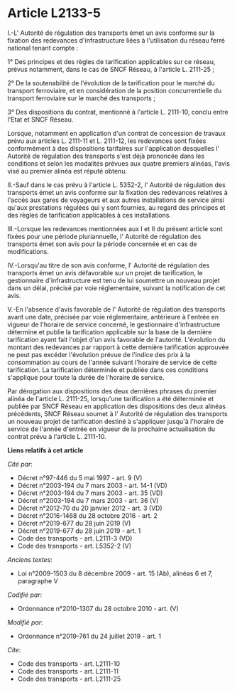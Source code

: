 # Article L2133-5

I.-L'       Autorité de régulation des transports émet un avis conforme sur la fixation des redevances d'infrastructure liées
à l'utilisation du réseau ferré national tenant compte : 

1° Des principes et des règles de tarification applicables sur ce réseau, prévus notamment, dans le cas de SNCF Réseau, à
l'article L. 2111-25 ; 

2° De la soutenabilité de l'évolution de la tarification pour le marché du transport ferroviaire, et en considération de la
position concurrentielle du transport ferroviaire sur le marché des transports ; 

3° Des dispositions du contrat, mentionné à l'article L. 2111-10, conclu entre l'Etat et SNCF Réseau. 

Lorsque, notamment en application d'un contrat de concession de travaux prévu aux articles L. 2111-11 et L. 2111-12, les
redevances sont fixées conformément à des dispositions tarifaires sur l'application desquelles l'       Autorité de
régulation des transports s'est déjà prononcée dans les conditions et selon les modalités prévues aux quatre premiers
alinéas, l'avis visé au premier alinéa est réputé obtenu. 

II.-Sauf dans le cas prévu à l'article L. 5352-2, l'       Autorité de régulation des transports émet un avis conforme sur la
fixation des redevances relatives à l'accès aux gares de voyageurs et aux autres installations de service ainsi qu'aux
prestations régulées qui y sont fournies, au regard des principes et des règles de tarification applicables à ces
installations. 

III.-Lorsque les redevances mentionnées aux I et II du présent article sont fixées pour une période pluriannuelle, l'
Autorité de régulation des transports émet son avis pour la période concernée et en cas de modifications. 

IV.-Lorsqu'au titre de son avis conforme, l'       Autorité de régulation des transports émet un avis défavorable sur un
projet de tarification, le gestionnaire d'infrastructure est tenu de lui soumettre un nouveau projet dans un délai, précisé
par voie réglementaire, suivant la notification de cet avis. 

V.-En l'absence d'avis favorable de l'       Autorité de régulation des transports avant une date, précisée par voie
réglementaire, antérieure à l'entrée en vigueur de l'horaire de service concerné, le gestionnaire d'infrastructure détermine
et publie la tarification applicable sur la base de la dernière tarification ayant fait l'objet d'un avis favorable de
l'autorité. L'évolution du montant des redevances par rapport à cette dernière tarification approuvée ne peut pas excéder
l'évolution prévue de l'indice des prix à la consommation au cours de l'année suivant l'horaire de service de cette
tarification. La tarification déterminée et publiée dans ces conditions s'applique pour toute la durée de l'horaire de
service. 

Par dérogation aux dispositions des deux dernières phrases du premier alinéa de l'article L. 2111-25, lorsqu'une tarification
a été déterminée et publiée par SNCF Réseau en application des dispositions des deux alinéas précédents, SNCF Réseau soumet à
l'       Autorité de régulation des transports un nouveau projet de tarification destiné à s'appliquer jusqu'à l'horaire de
service de l'année d'entrée en vigueur de la prochaine actualisation du contrat prévu à l'article L. 2111-10.

**Liens relatifs à cet article**

_Cité par_:

  - Décret n°97-446 du 5 mai 1997 - art. 9 (V)
  - Décret n°2003-194 du 7 mars 2003 - art. 14-1 (VD)
  - Décret n°2003-194 du 7 mars 2003 - art. 35 (VD)
  - Décret n°2003-194 du 7 mars 2003 - art. 36 (V)
  - Décret n°2012-70 du 20 janvier 2012 - art. 3 (VD)
  - Décret n°2016-1468 du 28 octobre 2016 - art. 2
  - Décret n°2019-677 du 28 juin 2019 (V)
  - Décret n°2019-677 du 28 juin 2019 - art. 1
  - Code des transports - art. L2111-3 (VD)
  - Code des transports - art. L5352-2 (V)

_Anciens textes_:

  - Loi n°2009-1503 du 8 décembre 2009 - art. 15 (Ab), alinéas 6 et 7, paragraphe V

_Codifié par_:

  - Ordonnance n°2010-1307 du 28 octobre 2010 - art. (V)

_Modifié par_:

  - Ordonnance n°2019-761 du 24 juillet 2019 - art. 1

_Cite_:

  - Code des transports - art. L2111-10
  - Code des transports - art. L2111-11
  - Code des transports - art. L2111-25
